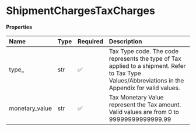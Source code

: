 # ShipmentChargesTaxCharges

**Properties**

| Name           | Type | Required | Description                                                                                                                                        |
| :------------- | :--- | :------- | :------------------------------------------------------------------------------------------------------------------------------------------------- |
| type\_         | str  | ✅       | Tax Type code. The code represents the type of Tax applied to a shipment. Refer to Tax Type Values/Abbreviations in the Appendix for valid values. |
| monetary_value | str  | ✅       | Tax Monetary Value represent the Tax amount. Valid values are from 0 to 99999999999999.99                                                          |

<!-- This file was generated by liblab | https://liblab.com/ -->
